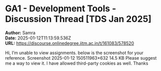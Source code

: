 # GA1 - Development Tools - Discussion Thread [TDS Jan 2025]

**Author:** Samra  
**Date:** 2025-01-12T11:13:59.536Z  
**URL:** https://discourse.onlinedegree.iitm.ac.in/t/161083/578520

Hi, I’m unable to view assignments. below is the screenshot for your reference.
Screenshot 2025-01-12 150511963×632 14.5 KB
Please suggest me a way to view it. I have allowed third-party cookies as well.
Thanks
